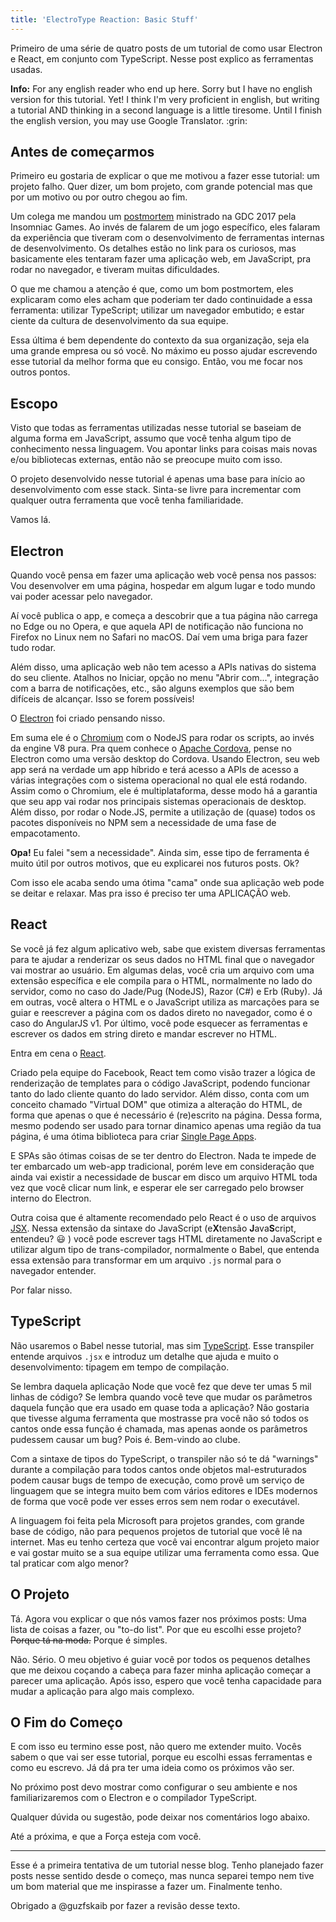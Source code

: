 ```yaml
---
title: 'ElectroType Reaction: Basic Stuff'
---
```


Primeiro de uma série de quatro posts de um tutorial de como usar Electron e
React, em conjunto com TypeScript. Nesse post explico as ferramentas usadas.

<aside class="alert alert-info" lang="en">
<strong>Info:</strong> For any english reader who end up here.
Sorry but I have no english version for this tutorial. Yet!
I think I'm very proficient in english, but writing a tutorial AND thinking in a second language is a little tiresome.
Until I finish the english version, you may use Google Translator. :grin:
</aside>

## Antes de começarmos

Primeiro eu gostaria de explicar o que me motivou a fazer esse tutorial: um
projeto falho. Quer dizer, um bom projeto, com grande potencial mas que por um
motivo ou por outro chegou ao fim.

Um colega me mandou um [postmortem][red01] ministrado na GDC 2017 pela Insomniac
Games. Ao invés de falarem de um jogo específico, eles falaram da experiência
que tiveram com o desenvolvimento de ferramentas internas de desenvolvimento. Os
detalhes estão no link para os curiosos, mas basicamente eles tentaram fazer uma
aplicação web, em JavaScript, pra rodar no navegador, e tiveram muitas
dificuldades.

O que me chamou a atenção é que, como um bom postmortem, eles explicaram como
eles acham que poderiam ter dado continuidade a essa ferramenta: utilizar
TypeScript; utilizar um navegador embutido; e estar ciente da cultura de
desenvolvimento da sua equipe.

Essa última é bem dependente do contexto da sua organização, seja ela uma grande
empresa ou só você. No máximo eu posso ajudar escrevendo esse tutorial da melhor
forma que eu consigo. Então, vou me focar nos outros pontos.

## Escopo

Visto que todas as ferramentas utilizadas nesse tutorial se baseiam de alguma
forma em JavaScript, assumo que você tenha algum tipo de conhecimento nessa
linguagem. Vou apontar links para coisas mais novas e/ou bibliotecas externas,
então não se preocupe muito com isso.

O projeto desenvolvido nesse tutorial é apenas uma base para início ao
desenvolvimento com esse stack. Sinta-se livre para incrementar com qualquer
outra ferramenta que você tenha familiaridade.

Vamos lá.

## Electron

Quando você pensa em fazer uma aplicação web você pensa nos passos: Vou
desenvolver em uma página, hospedar em algum lugar e todo mundo vai poder
acessar pelo navegador.

Aí você publica o app, e começa a descobrir que a tua página não carrega no Edge
ou no Opera, e que aquela API de notificação não funciona no Firefox no Linux
nem no Safari no macOS. Daí vem uma briga para fazer tudo rodar.

Além disso, uma aplicação web não tem acesso a APIs nativas do sistema do seu
cliente. Atalhos no Iniciar, opção no menu "Abrir com...", integração com a
barra de notificações, etc., são alguns exemplos que são bem difíceis de
alcançar. Isso se forem possíveis!

O [Electron][ele01] foi criado pensando nisso.

Em suma ele é o [Chromium][wik01] com o NodeJS para rodar os scripts, ao invés
da engine V8 pura. Pra quem conhece o [Apache Cordova][apa01], pense no Electron
como uma versão desktop do Cordova. Usando Electron, seu web app será na verdade
um app híbrido e terá acesso a APIs de acesso a várias integrações com o sistema
operacional no qual ele está rodando. Assim como o Chromium, ele é
multiplataforma, desse modo há a garantia que seu app vai rodar nos principais
sistemas operacionais de desktop. Além disso, por rodar o Node.JS, permite a
utilização de (quase) todos os pacotes disponíveis no NPM sem a necessidade de
uma fase de empacotamento.

<aside class="alert alert-info">
<strong>Opa!</strong> Eu falei "sem a necessidade". Ainda sim, esse tipo de ferramenta é muito útil por outros motivos, que eu explicarei nos futuros posts. Ok?
</aside>

Com isso ele acaba sendo uma ótima "cama" onde sua aplicação web pode se deitar
e relaxar. Mas pra isso é preciso ter uma APLICAÇÃO web.

## React

Se você já fez algum aplicativo web, sabe que existem diversas ferramentas para
te ajudar a renderizar os seus dados no HTML final que o navegador vai mostrar
ao usuário. Em algumas delas, você cria um arquivo com uma extensão específica e
ele compila para o HTML, normalmente no lado do servidor, como no caso do
Jade/Pug (NodeJS), Razor (C#) e Erb (Ruby). Já em outras, você altera o HTML e o
JavaScript utiliza as marcações para se guiar e reescrever a página com os dados
direto no navegador, como é o caso do AngularJS v1. Por último, você pode
esquecer as ferramentas e escrever os dados em string direto e mandar escrever
no HTML.

Entra em cena o [React][fac01].

Criado pela equipe do Facebook, React tem como visão trazer a lógica de
renderização de templates para o código JavaScript, podendo funcionar tanto do
lado cliente quanto do lado servidor. Além disso, conta com um conceito chamado
"Virtual DOM" que otimiza a alteração do HTML, de forma que apenas o que é
necessário é (re)escrito na página. Dessa forma, mesmo podendo ser usado para
tornar dinamico apenas uma região da tua página, é uma ótima biblioteca para
criar [Single Page Apps][wik02].

E SPAs são ótimas coisas de se ter dentro do Electron. Nada te impede de ter
embarcado um web-app tradicional, porém leve em consideração que ainda vai
existir a necessidade de buscar em disco um arquivo HTML toda vez que você
clicar num link, e esperar ele ser carregado pelo browser interno do Electron.

Outra coisa que é altamente recomendado pelo React é o uso de arquivos
[JSX][fac02]. Nessa extensão da sintaxe do JavaScript (e**X**tensão
**J**ava**S**cript, entendeu? :smiley: ) você pode escrever tags HTML
diretamente no JavaScript e utilizar algum tipo de trans-compilador, normalmente
o Babel, que entenda essa extensão para transformar em um arquivo `.js` normal
para o navegador entender.

Por falar nisso.

## TypeScript

Não usaremos o Babel nesse tutorial, mas sim [TypeScript][typ01]. Esse
transpiler entende arquivos `.jsx` e introduz um detalhe que ajuda e muito o
desenvolvimento: tipagem em tempo de compilação.

Se lembra daquela aplicação Node que você fez que deve ter umas 5 mil linhas de
código? Se lembra quando você teve que mudar os parâmetros daquela função que
era usado em quase toda a aplicação? Não gostaria que tivesse alguma ferramenta
que mostrasse pra você não só todos os cantos onde essa função é chamada, mas
apenas aonde os parâmetros pudessem causar um bug? Pois é. Bem-vindo ao clube.

Com a sintaxe de tipos do TypeScript, o transpiler não só te dá "warnings"
durante a compilação para todos cantos onde objetos mal-estruturados podem
causar bugs de tempo de execução, como provê um serviço de linguagem que se
integra muito bem com vários editores e IDEs modernos de forma que você pode ver
esses erros sem nem rodar o executável.

A linguagem foi feita pela Microsoft para projetos grandes, com grande base de
código, não para pequenos projetos de tutorial que você lê na internet. Mas eu
tenho certeza que você vai encontrar algum projeto maior e vai gostar muito se a
sua equipe utilizar uma ferramenta como essa. Que tal praticar com algo menor?

## O Projeto

Tá. Agora vou explicar o que nós vamos fazer nos próximos posts: Uma lista de
coisas a fazer, ou "to-do list". Por que eu escolhi esse projeto? <s>Porque tá
na moda.</s> Porque é simples.

Não. Sério. O meu objetivo é guiar você por todos os pequenos detalhes que me
deixou coçando a cabeça para fazer minha aplicação começar a parecer uma
aplicação. Após isso, espero que você tenha capacidade para mudar a aplicação
para algo mais complexo.

## O Fim do Começo

E com isso eu termino esse post, não quero me extender muito. Vocês sabem o que
vai ser esse tutorial, porque eu escolhi essas ferramentas e como eu escrevo. Já
dá pra ter uma ideia como os próximos vão ser.

No próximo post devo mostrar como configurar o seu ambiente e nos
familiarizaremos com o Electron e o compilador TypeScript.

Qualquer dúvida ou sugestão, pode deixar nos comentários logo abaixo.

Até a próxima, e que a Força esteja com você.

[apa01]: https://cordova.apache.org/ 'Documentação Oficial do Cordova (em inglês)'
[ele01]: https://electron.atom.io/ 'Página Oficial do Electron (em inglês)'
[fac01]: https://facebook.github.io/react/ 'Documentação Oficial do React (em inglês)'
[fac02]: https://facebook.github.io/jsx/ 'Especificação do JSX para os curiosos (em inglês)'
[red01]: https://www.reddit.com/r/programming/comments/5x9j77/insomniacs_web_tools_a_postmortem/ 'Post no Reddit com o link dos slides e uma ótima discussão sobre. (em inglês)'
[typ01]: https://www.typescriptlang.org/ 'Página Oficial do TypeScript (em inglês)'
[wik01]: https://pt.wikipedia.org/wiki/Chromium 'Página da Wikipedia sobre o Chromium'
[wik02]: https://en.wikipedia.org/wiki/Single-page_application 'Página da Wikipedia sobre SPAs (em inglês)'

---

Esse é a primeira tentativa de um tutorial nesse blog. Tenho planejado fazer
posts nesse sentido desde o começo, mas nunca separei tempo nem tive um bom
material que me inspirasse a fazer um. Finalmente tenho.

Obrigado a @guzfskaib por fazer a revisão desse texto.
